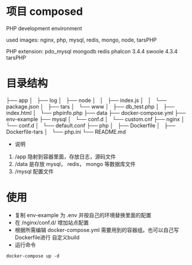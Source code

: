 # 项目 composed

PHP development environment

used images: nginx, php, mysql, redis, mongo, node, tarsPHP

PHP extension:
pdo_mysql
mongodb
redis
phalcon 3.4.4
swoole 4.3.4
tarsPHP

# 目录结构
├── app
│   ├── log
│   ├── node
│   │   ├── index.js
│   │   └── package.json
│   ├── tars
│   └── www
│       ├── db_test.php
│       ├── index.html
│       └── phpinfo.php
├── data
├── docker-compose.yml
├── env-example
├── mysql
│   └── conf.d
│       └── custom.cnf
├── nginx
│   └── conf.d
│       └── default.conf
├── php
│   ├── Dockerfile
│   ├── Dockerfile-tars
│   └── php.ini
└── README.md

- 说明
1. /app 隐射到容器里面，存放日志，源码文件
2. /data 是存放 mysql， redis， mongo 等数据库文件
3. /mysql 配置文件

# 使用
- 复制 env-example 为 .env 并按自己的环境替换里面的配置
- 在 /nginx/conf.d/ 增加站点配置
- 根据所需编辑 docker-compose.yml 需要用到的容器组。也可以自己写 Dockerfile进行 自定义build
- 运行命令
```
docker-compose up -d
```